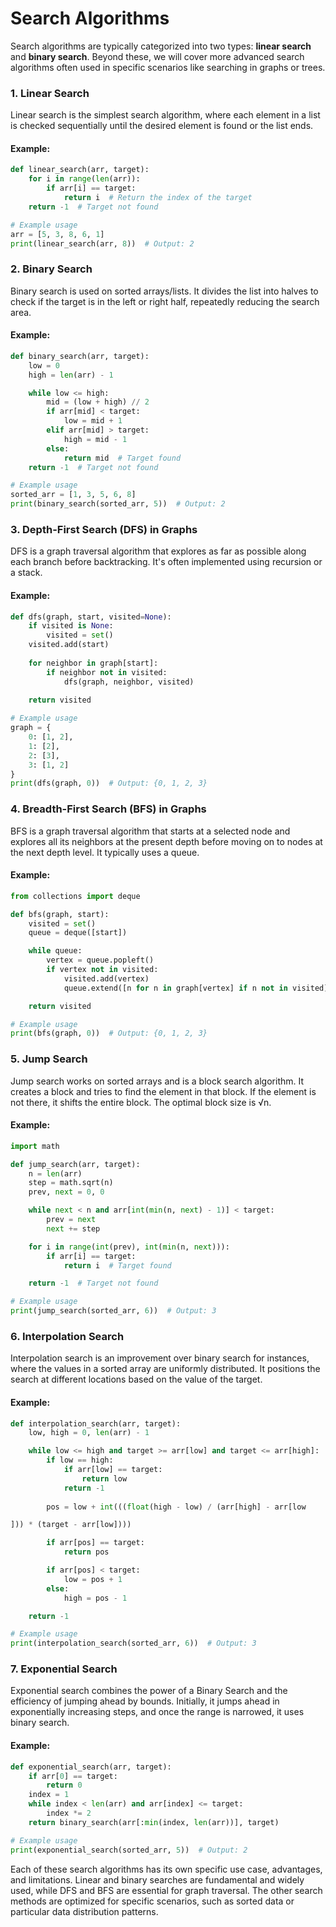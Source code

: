 # Search Algorithms

Search algorithms are typically categorized into two types: **linear search** and **binary search**. 
Beyond these, we will cover more advanced search algorithms often used in specific scenarios like searching in graphs or trees.

### 1. Linear Search

Linear search is the simplest search algorithm, where each element in a list is checked sequentially until the desired element is found or the list ends.

#### Example:

```python
def linear_search(arr, target):
    for i in range(len(arr)):
        if arr[i] == target:
            return i  # Return the index of the target
    return -1  # Target not found

# Example usage
arr = [5, 3, 8, 6, 1]
print(linear_search(arr, 8))  # Output: 2
```

### 2. Binary Search

Binary search is used on sorted arrays/lists. It divides the list into halves to check if the target is in the left or right half, repeatedly reducing the search area.

#### Example:

```python
def binary_search(arr, target):
    low = 0
    high = len(arr) - 1

    while low <= high:
        mid = (low + high) // 2
        if arr[mid] < target:
            low = mid + 1
        elif arr[mid] > target:
            high = mid - 1
        else:
            return mid  # Target found
    return -1  # Target not found

# Example usage
sorted_arr = [1, 3, 5, 6, 8]
print(binary_search(sorted_arr, 5))  # Output: 2
```

### 3. Depth-First Search (DFS) in Graphs

DFS is a graph traversal algorithm that explores as far as possible along each branch before backtracking. It's often implemented using recursion or a stack.

#### Example:

```python
def dfs(graph, start, visited=None):
    if visited is None:
        visited = set()
    visited.add(start)
    
    for neighbor in graph[start]:
        if neighbor not in visited:
            dfs(graph, neighbor, visited)
    
    return visited

# Example usage
graph = {
    0: [1, 2],
    1: [2],
    2: [3],
    3: [1, 2]
}
print(dfs(graph, 0))  # Output: {0, 1, 2, 3}
```

### 4. Breadth-First Search (BFS) in Graphs

BFS is a graph traversal algorithm that starts at a selected node and explores all its neighbors at the present depth before moving on to nodes at the next depth level. It typically uses a queue.

#### Example:

```python
from collections import deque

def bfs(graph, start):
    visited = set()
    queue = deque([start])

    while queue:
        vertex = queue.popleft()
        if vertex not in visited:
            visited.add(vertex)
            queue.extend([n for n in graph[vertex] if n not in visited])

    return visited

# Example usage
print(bfs(graph, 0))  # Output: {0, 1, 2, 3}
```

### 5. Jump Search

Jump search works on sorted arrays and is a block search algorithm. It creates a block and tries to find the element in that block. If the element is not there, it shifts the entire block. The optimal block size is √n.

#### Example:

```python
import math

def jump_search(arr, target):
    n = len(arr)
    step = math.sqrt(n)
    prev, next = 0, 0

    while next < n and arr[int(min(n, next) - 1)] < target:
        prev = next
        next += step

    for i in range(int(prev), int(min(n, next))):
        if arr[i] == target:
            return i  # Target found

    return -1  # Target not found

# Example usage
print(jump_search(sorted_arr, 6))  # Output: 3
```

### 6. Interpolation Search

Interpolation search is an improvement over binary search for instances, where the values in a sorted array are uniformly distributed. It positions the search at different locations based on the value of the target.

#### Example:

```python
def interpolation_search(arr, target):
    low, high = 0, len(arr) - 1

    while low <= high and target >= arr[low] and target <= arr[high]:
        if low == high:
            if arr[low] == target: 
                return low
            return -1
        
        pos = low + int(((float(high - low) / (arr[high] - arr[low

])) * (target - arr[low])))

        if arr[pos] == target:
            return pos

        if arr[pos] < target:
            low = pos + 1
        else:
            high = pos - 1

    return -1

# Example usage
print(interpolation_search(sorted_arr, 6))  # Output: 3
```

### 7. Exponential Search

Exponential search combines the power of a Binary Search and the efficiency of jumping ahead by bounds. Initially, it jumps ahead in exponentially increasing steps, and once the range is narrowed, it uses binary search.

#### Example:

```python
def exponential_search(arr, target):
    if arr[0] == target:
        return 0
    index = 1
    while index < len(arr) and arr[index] <= target:
        index *= 2
    return binary_search(arr[:min(index, len(arr))], target)

# Example usage
print(exponential_search(sorted_arr, 5))  # Output: 2
```

Each of these search algorithms has its own specific use case, advantages, and limitations. Linear and binary searches are fundamental and widely used, while DFS and BFS are essential for graph traversal. The other search methods are optimized for specific scenarios, such as sorted data or particular data distribution patterns.
